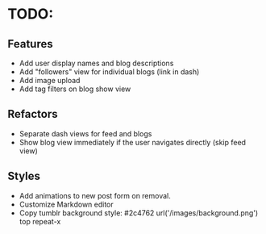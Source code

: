 # TODO:

## Features
* Add user display names and blog descriptions
* Add "followers" view for individual blogs (link in dash)
* Add image upload
* Add tag filters on blog show view

## Refactors
* Separate dash views for feed and blogs
* Show blog view immediately if the user navigates directly (skip feed view)

## Styles
* Add animations to new post form on removal.
* Customize Markdown editor
* Copy tumblr background style: #2c4762 url('/images/background.png') top repeat-x